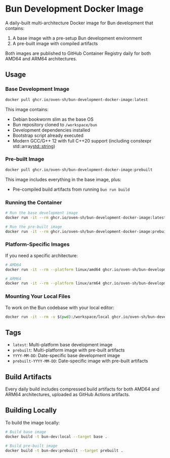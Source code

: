 # Bun Development Docker Image

A daily-built multi-architecture Docker image for Bun development that contains:

1. A base image with a pre-setup Bun development environment
2. A pre-built image with compiled artifacts

Both images are published to GitHub Container Registry daily for both AMD64 and ARM64 architectures.

## Usage

### Base Development Image

```bash
docker pull ghcr.io/oven-sh/bun-development-docker-image:latest
```

This image contains:

- Debian bookworm slim as the base OS
- Bun repository cloned to `/workspace/bun`
- Development dependencies installed
- Bootstrap script already executed
- Modern GCC/G++ 12 with full C++20 support (including constexpr std::array<std::string>)

### Pre-built Image

```bash
docker pull ghcr.io/oven-sh/bun-development-docker-image:prebuilt
```

This image includes everything in the base image, plus:

- Pre-compiled build artifacts from running `bun run build`

### Running the Container

```bash
# Run the base development image
docker run -it --rm ghcr.io/oven-sh/bun-development-docker-image:latest

# Run the pre-built image
docker run -it --rm ghcr.io/oven-sh/bun-development-docker-image:prebuilt
```

### Platform-Specific Images

If you need a specific architecture:

```bash
# AMD64
docker run -it --rm --platform linux/amd64 ghcr.io/oven-sh/bun-development-docker-image:latest

# ARM64
docker run -it --rm --platform linux/arm64 ghcr.io/oven-sh/bun-development-docker-image:latest
```

### Mounting Your Local Files

To work on the Bun codebase with your local editor:

```bash
docker run -it --rm -v $(pwd):/workspace/local ghcr.io/oven-sh/bun-development-docker-image:latest
```

## Tags

- `latest`: Multi-platform base development image
- `prebuilt`: Multi-platform image with pre-built artifacts
- `YYYY-MM-DD`: Date-specific base development image
- `prebuilt-YYYY-MM-DD`: Date-specific image with pre-built artifacts

## Build Artifacts

Every daily build includes compressed build artifacts for both AMD64 and ARM64 architectures, uploaded as GitHub Actions artifacts.

## Building Locally

To build the image locally:

```bash
# Build base image
docker build -t bun-dev:local --target base .

# Build pre-built image
docker build -t bun-dev:prebuilt --target prebuilt .
```
